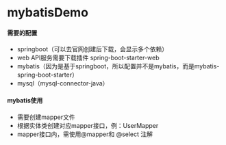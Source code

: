 # mybatisDemo
#### 需要的配置
- springboot（可以去官网创建后下载，会显示多个依赖）
- web API服务需要下载插件 spring-boot-starter-web
- mybatis（因为是基于springboot，所以配置并不是mybatis，而是mybatis-spring-boot-starter）
- mysql（mysql-connector-java）


#### mybatis使用
- 需要创建mapper文件
- 根据实体类创建对应mapper接口，例：UserMapper
- mapper接口内，需使用@mapper和 @select 注解